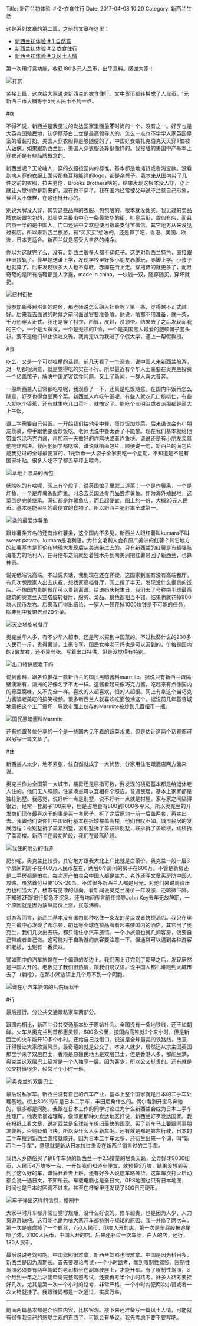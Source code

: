Title: 新西兰初体验-#-2-衣食住行
Date: 2017-04-08 10:20
Category: 新西兰生活

这是系列文章的第二篇，之前的文章在这里：

- [新西兰初体验 # 1 自然篇](http://www.jianshu.com/p/751d731d357b)
- [新西兰初体验 # 2 衣食住行](http://www.jianshu.com/p/206b2e367de2)
- [新西兰初体验 # 3 风土人情]()

第一次用打赏功能，收获180多元人民币，出乎意料。感谢大家！

![打赏](/uploads/xin-xi-lan-chu-ti-yan-2-yi-shi-zhu-xing-md.0.png)


紧接上篇，这次给大家说说新西兰的衣食住行。文中货币都转换成了人民币。1元新西兰币大概等于5元人民币不到一点。

#衣

不得不说，新西兰是我见过的发达国家里面最**不**时尚的一个，没有之一。好歹也是大英帝国殖民地，认伊丽莎白二世是最高领导人的。怎么一点也不学学人家英国皇室的着装打扮。美国人穿衣服算是够随便的了，中国好女婿扎克伯克天天穿T恤被人诟病。如果跟新西兰比，美国人穿衣服还算挺像样的。我接触的美国中产基本上穿衣还是有些品牌概念的。

新西兰呢？无论啥人，穿的衣服按国内的标准，基本都是地摊货或者淘宝款。没看到啥人穿的衣服上面带那些耳熟能详的logo，都是杂牌子。我本来从国内带了几件之前的衣服，拉夫劳伦，Brooks Brothers啥的，结果发现这根本没人穿，穿上就让人觉得你是新来的，现在也不穿了。我在国内经常被父母说不注意自己形象，穿得太不像样，在这还挺开心的。

别说大牌没人穿，其实这些品牌的衣服、包包啥的，根本就没处买。我见过的卖品牌衣服跟包包的，就奥克兰最市中心一条最繁华的街，叫皇后街，貌似有店，而且店员一半的是中国人，门口还贴中文欢迎使用银联支付宝微信。其它地方从来没见过有店。所以来新西兰旅游，有“买买买”想法的，还是算了吧，香港、美国、欧洲、日本更适合。新西兰就是感受大自然的纯净。

你以为这就完了么，没有。新西兰很多人都不穿鞋子。这绝对新西兰特色，直接跟非洲接轨了。最早是送谦上学，发现学校里好多小朋友赤脚玩，赤脚上学。小孩子也就算了。后来发现很多大人也不穿鞋，赤脚在街上走。穿拖鞋的就更多了，而且奇葩的是所有拖鞋都是人字拖，made in china，一块钱一双，随穿随买，穿坏就扔。

![纽村街拍](/uploads/xin-xi-lan-chu-ti-yan-2-yi-shi-zhu-xing-md.1.png)

我参加新移民培训的时候，那老师说怎么融入社会呢？第一条，穿得越不正式越好。后来我去面试的时候之前问面试官要准备啥。他说，啥都不用准备，就一条，千万别穿太正式。我还是穿了衬衣，西裤，皮鞋，没领带。结果去了之后发现面我的三个，一个是大裤衩，一个是无领的T恤，一个是美国黑人最爱的肥硕帽子套头衫。要不是他们举止谈吐文雅，我肯定以为我进了个假大学，遇上一帮假教授。

#食

吃么，又是一个可以吐槽的话题。前几天看了一个调查，说中国人来新西兰旅游，对一切都很满意，就是觉得吃的实在不行。所以最近有个华人土豪要在奥克兰投资一个亿盖馆子，解决中国游客饮食问题，又上了新闻，一群人喜大普奔。

一般新西兰人日常都吃啥呢，我观察了一下，还真是吃饭随意。在国内午饭再怎么随意，好歹也得食堂两个菜。新西兰人咋吃午饭呢，有些人就吃几口核桃仁，有些人就吃个香蕉，还有就生吃几口菜叶，就搞定了。能吃个三明治或者派那都是高大上午饭。

谦上学需要自己带饭。一开始我们给他带中餐，蛋炒饭加炒菜，后来谦说会有小朋友羡慕，伸手跟他要蛋炒饭吃。老师也说中餐太香了不能带。现在我们基本就给他带面包涂巧克力酱，再加前一天做好的炸鸡块或者炸鱼块。谦说还是有小朋友羡慕他吃炸鸡块。我问他同学都吃啥，谦说就啃面包片。顺便说一句，新西兰的面包片是我见过的全球最便宜的，1元新币一大袋子全家要吃一个星期，不知道是不是有国家补贴。很多人吃不了都丢草坪上喂鸟。

![草地上喂鸟的面包](/uploads/xin-xi-lan-chu-ti-yan-2-yi-shi-zhu-xing-md.2.png)

低端吃的有啥呢，网上有个段子，说英国馆子里就三道菜：一个是炸薯条，一个是炸鱼，一个是炸薯条配炸鱼。习总去英国还专门品尝炸薯鱼。作为海外殖民地，这菜倒是完美继承。满街都是炸薯鱼店，而且超便宜。图上的一份，大概25元人民币。基本是能买到的最便宜的食物了。所以新西兰肥胖率全球第一。

![谦的最爱炸薯鱼](/uploads/xin-xi-lan-chu-ti-yan-2-yi-shi-zhu-xing-md.3.png)

跟炸薯条齐名的还有炸红薯条，这个国内不多见。新西兰人跟红薯叫kumara不叫sweet potato，kumara是毛利语，为什么毛利人会有原产美洲的红薯？其它地方的红薯基本是哥伦布地理大发现后从美洲带过去的。只有新西兰的红薯是有超强航海能力的毛利人，在哥伦布之前就划着独木舟到南美洲把红薯带回了新西兰，也算神奇。

说完低端说高端。不过说实话，我到现在还在怀疑，这国家到底有没有高端餐厅。有几次想跟家人出去庆祝，想找家高档餐厅，网上搜了半天，发现没什么很贵的饭店。不像国内贵的餐厅可以贵到离谱。给谦妈庆祝生日，我们去了号称南半球最高建筑的奥克兰天空塔旋转餐厅，服务、菜品、景色都相当不错。结果也就花掉800块人民币左右。后来我们得出结论，一家人一顿花掉1000块钱是不可能的任务，除非到中餐馆去点20个菜。

![天空塔旋转餐厅](/uploads/xin-xi-lan-chu-ti-yan-2-yi-shi-zhu-xing-md.4.png)

奥克兰华人多，有不少华人超市，还是可以买到中国菜的。不过秋葵什么的200多人民币一斤，贵得离谱，土豪专享。国民女神老干妈也是可以买到的，价格是国内的2倍左右，还不算夸张。写着出口特供，但是没觉得有特别。

![出口特供版老干妈](/uploads/xin-xi-lan-chu-ti-yan-2-yi-shi-zhu-xing-md.5.png)

说到酱料，跟各位推荐一款新西兰的国民黑暗酱料marmite。据说只有新西兰跟隔壁澳洲有，澳洲的好像名字不太一样。这酱看起来像巧克力酱，吃起来有点像国内的霉豆腐味，又不完全一样。喜欢的人超喜欢，恨的人超恨。网上有拿这个当巧克力酱骗老美吃的搞笑视频。很多新西兰人就喜欢吃面包涂这个。据说前几年基督城地震把这个工厂震坏，导致市面上仅存的Marmite被炒到几百纽币一瓶。

![国民黑暗酱料Marmite](/uploads/xin-xi-lan-chu-ti-yan-2-yi-shi-zhu-xing-md.6.png)

还有想跟各位分享的一个是一些国内见不着的蔬菜水果，但是估计这两个话题都可以另写一篇文章了。

#住

新西兰人太少，地不紧张，住自然就成了一大优势。分家用住宅跟酒店两方面来说。

奥克兰作为全国第一大城市，楼房还是屈指可数，我发现的楼房基本都是给退休老人住的，他们无人照顾，住紧凑点可以互相有个照应。普通民居，基本上家家都是独栋别墅。我感觉，说好听一点是别墅，说不好听一点就是村屋。家与家之间隔得很远，经常一套房子100来平，但是占地会有800到1000多平米。所以奥克兰的开发商们现在最喜欢干的事是买一套房子，拆了之后原地一前一后盖两套，再卖出去。我跟他们说你们中国同行基本在拆矮楼盖高楼，他们自叹不如。城市民居的发展历程：松别墅拆了盖紧别墅，紧别墅拆了盖联排别墅，联排拆了盖矮楼，矮楼拆了盖高楼。新西兰在最初阶段，我们在最高阶段。

![我住的附近的街道](/uploads/xin-xi-lan-chu-ti-yan-2-yi-shi-zhu-xing-md.7.png)

房价呢，奥克兰比较贵，其它地方跟我大北上广比就是白菜价。奥克兰一般一层3个房间的房子在400万人民币左右，两层6个房间的房子在600万。不管是新房还是二手房都是拍卖。每次房产拍卖会中国人都是主力。老外还写文章买房防中国人攻略。虽然首付只要10%-20%，不过很多新西兰人都是月光，对他们来说房价压力也相当大了，楼市有见顶的倾向。看新闻说奥克兰房价一年没涨，还略微下降。不知道ZF跟银行捉急不捉急。还有坊间传言前任领导John Key去年无故辞职，一个原因就是因为放纵房价上涨，民怨沸腾。

对游客而言，新西兰基本没有国内那种吃住一条龙的星级或者快捷酒店。我只在奥克兰最中心发现了希尔顿，朗廷等全球连锁品牌看起来像国内的酒店。其它出了奥克兰，我们几次出去玩，都只能住小汽车旅馆。一个小旅馆也就几间客房，饭要自己带或者自己做。这可能对于自助游的旅客要注意一下。但通常可以遇到各种游客和老板，也别有一番风味。

譬如图中的汽车旅馆在一个偏僻的湖边上。我们网上订完到了那里之后，发现居然是中国人开的。老板见了我们很热情，跟我们说汉语。说中国人都扎堆跑到大城市去了（躺枪），在那小湖边镇上几个月不到一个同胞。

![谦在小汽车旅馆的后院玩秋千](/uploads/xin-xi-lan-chu-ti-yan-2-yi-shi-zhu-xing-md.8.png)

#行

最后是行。分公共交通跟私家车两部分。

跟国内相比，新西兰公共交通基本处于原始社会。全国没有一条地铁线，还不如朝鲜。火车从奥克兰到首都惠灵顿，600多公里，按国内高铁就2个来小时，但是新西兰的火车能开10多个小时。还给自己找借口，说这是全球最美的铁路线，故意开得慢让大家欣赏风景。最奇葩的就是公交了。本来人就少，居然还从宗主国英国那里学来了双层巴士，香港是原殖民地也是双层巴士，但是香港人多，都能坐满，奥克兰这双层巴士经常是一个人独享一层。因为客少，所以公交挺贵的。还有就是公交排班很少，经常半个小时一班。

![奥克兰的双层巴士](/uploads/xin-xi-lan-chu-ti-yan-2-yi-shi-zhu-xing-md.9.png)

最后说私家车。新西兰没有自己的汽车产业，基本上整个国家就是日本的二手车处理基地。街上80%的车是日本二手车，丰田尼桑什么的。偶尔看到开宝马奔驰的，很多都是同胞。我跟在日本工作的同学讨论过为什么新西兰会成为日本二手车处理厂，他表示很难理解。像印尼那种欠发达地区好说，新西兰好歹发达国家。我在报纸上看文章，说新西兰是全球新车折旧最快的国家。买了新车马上要跟同事朋友装掰，否则贬值飞快。所以没什么人买新车吧。还有就是都是靠左行驶，日本的二手车拉到新西兰直接就能开。因为日本二手车太多，还衍生出来一个词，叫“新西兰一手车”，意思就是新从日本拉过来没在新西兰销售过的二手车。

我也入乡随俗买了辆8年车龄的新西兰一手2.5排量的尼桑天籁，全弄好才9000纽币，人民币4万块多一点，一开始我们知道车便宜，就预算5万块，结果没想到买到了这么好的车，谦妈开着去上班，还有好多人说这车略奢华。这车每次打火启动都会说一通日文，不知所云。车载电脑也是全日文，GPS地图也只有日本地图，时间也是日本时区调不过来。甚至在杯架里还发现了500日元硬币。

![车子弹出这样的信息，懵圈中](/uploads/xin-xi-lan-chu-ti-yan-2-yi-shi-zhu-xing-md.10.png)

大家平时开车都非常自觉守规矩，没什么好说的。修车超贵，也是因为人少，人力资源奇缺吧。这可能也是为啥大家开车都特别守规矩的原因。我一共修了两次车。第一次是底盘掉了一个螺丝，750人民币，印度人开的店。第一次是车屁股被追尾喷了漆，2100人民币，中国人开的店。后来还补过一次车胎，白人的店，还行，180人民币。

最后说说考驾照吧。中国驾照很难拿，新西兰驾照也很难拿。中国是因为科目多，新西兰是因为周期长。首先要理论考试+一个小时路考，拿到限制性驾照。限制性驾照必须要有两年驾龄的老司机坐在副驾驶座上，才能开车。有了限制性驾照，3个月到一年之后才能申请完整驾照考试，还要再考半个小时路考。好多人路考要挂好几次，尤其是第一次一个小时的路考，非常严格，一个小时内犯两次小错或者一次大错就挂了。我跟谦妈都是一次通过，实属万幸。

--------

前面两篇基本都是介绍性内容，比较客观。接下来还准备写一篇风土人情，可能就有很多我自己的感觉主观的东西了。可能会有争议。我先考虑下要不要写吧。
